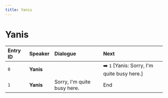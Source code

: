 ```yaml
---
title: Yanis
---
```


# Yanis


| Entry ID | Speaker | Dialogue | Next |
| :------- | :------ | :------- | :------------ |
| `0` | **Yanis** |  | ➡️ `1` \[Yanis: Sorry, I'm quite busy here\.\] |
| `1` | **Yanis** | Sorry, I'm quite busy here\. | End |
